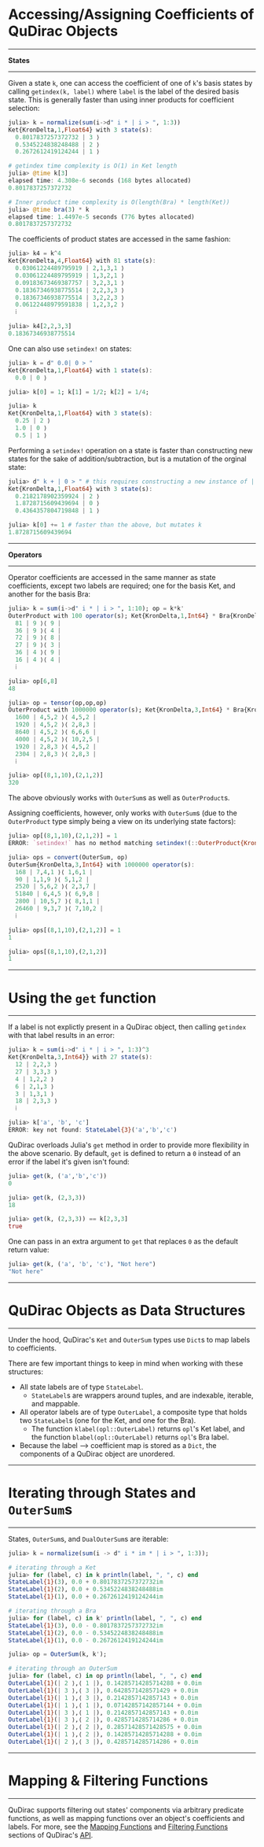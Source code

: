 #  Accessing/Assigning Coefficients of QuDirac Objects
---

**States**

---

Given a state `k`, one can access the coefficient of one of `k`'s basis states by calling `getindex(k, label)` where `label` is the label of the desired basis state. 
This is generally faster than using inner products for coefficient selection:

```julia
julia> k = normalize(sum(i->d" i * | i > ", 1:3))
Ket{KronDelta,1,Float64} with 3 state(s):
  0.8017837257372732 | 3 ⟩
  0.5345224838248488 | 2 ⟩
  0.2672612419124244 | 1 ⟩

# getindex time complexity is O(1) in Ket length
julia> @time k[3]
elapsed time: 4.308e-6 seconds (168 bytes allocated)
0.8017837257372732

# Inner product time complexity is O(length(Bra) * length(Ket))
julia> @time bra(3) * k
elapsed time: 1.4497e-5 seconds (776 bytes allocated)
0.8017837257372732
```

The coefficients of product states are accessed in the same fashion:

```julia
julia> k4 = k^4
Ket{KronDelta,4,Float64} with 81 state(s):
  0.03061224489795919 | 2,1,3,1 ⟩
  0.03061224489795919 | 1,3,2,1 ⟩
  0.09183673469387757 | 3,2,3,1 ⟩
  0.18367346938775514 | 2,2,3,3 ⟩
  0.18367346938775514 | 3,2,2,3 ⟩
  0.06122448979591838 | 1,2,3,2 ⟩
  ⁞

julia> k4[2,2,3,3]
0.18367346938775514
```

One can also use `setindex!` on states: 

```julia
julia> k = d" 0.0| 0 > "
Ket{KronDelta,1,Float64} with 1 state(s):
  0.0 | 0 ⟩

julia> k[0] = 1; k[1] = 1/2; k[2] = 1/4; 

julia> k
Ket{KronDelta,1,Float64} with 3 state(s):
  0.25 | 2 ⟩
  1.0 | 0 ⟩
  0.5 | 1 ⟩
```

Performing a `setindex!` operation on a state is faster than constructing new states 
for the sake of addition/subtraction, but is a mutation of the orginal state:

```julia
julia> d" k + | 0 > " # this requires constructing a new instance of | 0 ⟩
Ket{KronDelta,1,Float64} with 3 state(s):
  0.2182178902359924 | 2 ⟩
  1.8728715609439694 | 0 ⟩
  0.4364357804719848 | 1 ⟩

julia> k[0] += 1 # faster than the above, but mutates k
1.8728715609439694
```

---
**Operators**

---

Operator coefficients are accessed in the same manner as state coefficients, 
except two labels are required; one for the basis Ket, and another for the basis Bra:

```julia
julia> k = sum(i->d" i * | i > ", 1:10); op = k*k'
OuterProduct with 100 operator(s); Ket{KronDelta,1,Int64} * Bra{KronDelta,1,Int64}:
  81 | 9 ⟩⟨ 9 |
  36 | 9 ⟩⟨ 4 |
  72 | 9 ⟩⟨ 8 |
  27 | 9 ⟩⟨ 3 |
  36 | 4 ⟩⟨ 9 |
  16 | 4 ⟩⟨ 4 |
  ⁞

julia> op[6,8]
48

julia> op = tensor(op,op,op)
OuterProduct with 1000000 operator(s); Ket{KronDelta,3,Int64} * Bra{KronDelta,3,Int64}:
  1600 | 4,5,2 ⟩⟨ 4,5,2 |
  1920 | 4,5,2 ⟩⟨ 2,8,3 |
  8640 | 4,5,2 ⟩⟨ 6,6,6 |
  4000 | 4,5,2 ⟩⟨ 10,2,5 |
  1920 | 2,8,3 ⟩⟨ 4,5,2 |
  2304 | 2,8,3 ⟩⟨ 2,8,3 |
  ⁞

julia> op[(8,1,10),(2,1,2)]
320
```

The above obviously works with `OuterSum`s as well as `OuterProduct`s.

Assigning coefficients, however, only works with `OuterSum`s (due to the 
`OuterProduct` type simply being a view on its underlying state factors):

```julia
julia> op[(8,1,10),(2,1,2)] = 1
ERROR: `setindex!` has no method matching setindex!(::OuterProduct{KronDelta,3,Int64,Ket{KronDelta,3,Int64},Bra{KronDelta,3,Int64}}, ::Int64, ::(Int64,Int64,Int64), ::(Int64,Int64,Int64))

julia> ops = convert(OuterSum, op)
OuterSum{KronDelta,3,Int64} with 1000000 operator(s):
  168 | 7,4,1 ⟩⟨ 1,6,1 |
  90 | 1,1,9 ⟩⟨ 5,1,2 |
  2520 | 5,6,2 ⟩⟨ 2,3,7 |
  51840 | 6,4,5 ⟩⟨ 6,9,8 |
  2800 | 10,5,7 ⟩⟨ 8,1,1 |
  26460 | 9,3,7 ⟩⟨ 7,10,2 |
  ⁞

julia> ops[(8,1,10),(2,1,2)] = 1
1

julia> ops[(8,1,10),(2,1,2)]
1
```

---
#  Using the `get` function
---

If a label is not explictly present in a QuDirac object, then calling `getindex` with that label results in an error: 

```julia
julia> k = sum(i->d" i * | i > ", 1:3)^3
Ket{KronDelta,3,Int64}} with 27 state(s):
  12 | 2,2,3 ⟩
  27 | 3,3,3 ⟩
  4 | 1,2,2 ⟩
  6 | 2,1,3 ⟩
  3 | 1,3,1 ⟩
  18 | 2,3,3 ⟩
  ⁞

julia> k['a', 'b', 'c']
ERROR: key not found: StateLabel{3}('a','b','c')
```

QuDirac overloads Julia's `get` method in order to provide more flexibility in the above scenario. By default, `get` is defined to return a `0` instead of an error if the label it's given isn't found:

```julia
julia> get(k, ('a','b','c'))
0

julia> get(k, (2,3,3))
18

julia> get(k, (2,3,3)) == k[2,3,3]
true
```

One can pass in an extra argument to `get` that replaces `0` as the default return value: 

```julia
julia> get(k, ('a', 'b', 'c'), "Not here")
"Not here"
```
---
# QuDirac Objects as Data Structures
---

Under the hood, QuDirac's `Ket` and `OuterSum` types use `Dict`s to map labels to coefficients.

There are few important things to keep in mind when working with these structures:

- All state labels are of type `StateLabel`. 
    - `StateLabel`s are wrappers around tuples, and are indexable, iterable, and mappable. 
- All operator labels are of type `OuterLabel`, a composite type that holds two `StateLabel`s (one for the Ket, and one for the Bra). 
    - The function `klabel(opl::OuterLabel)` returns `opl`'s Ket label, and the function `blabel(opl::OuterLabel)` returns `opl`'s Bra label.
- Because the label --> coefficient map is stored as a `Dict`, the components of a QuDirac object are unordered.


---
# Iterating through States and `OuterSum`s
---

States, `OuterSum`s, and `DualOuterSum`s are iterable:

```julia
julia> k = normalize(sum(i -> d" i * im * | i > ", 1:3));

# iterating through a Ket
julia> for (label, c) in k println(label, ", ", c) end
StateLabel{1}(3), 0.0 + 0.8017837257372732im
StateLabel{1}(2), 0.0 + 0.5345224838248488im
StateLabel{1}(1), 0.0 + 0.2672612419124244im

# iterating through a Bra
julia> for (label, c) in k' println(label, ", ", c) end
StateLabel{1}(3), 0.0 - 0.8017837257372732im
StateLabel{1}(2), 0.0 - 0.5345224838248488im
StateLabel{1}(1), 0.0 - 0.2672612419124244im

julia> op = OuterSum(k, k');

# iterating through an OuterSum
julia> for (label, c) in op println(label, ", ", c) end
OuterLabel{1}(| 2 ⟩,⟨ 1 |), 0.14285714285714288 + 0.0im
OuterLabel{1}(| 3 ⟩,⟨ 3 |), 0.6428571428571429 + 0.0im
OuterLabel{1}(| 1 ⟩,⟨ 3 |), 0.2142857142857143 + 0.0im
OuterLabel{1}(| 1 ⟩,⟨ 1 |), 0.07142857142857144 + 0.0im
OuterLabel{1}(| 3 ⟩,⟨ 1 |), 0.2142857142857143 + 0.0im
OuterLabel{1}(| 3 ⟩,⟨ 2 |), 0.4285714285714286 + 0.0im
OuterLabel{1}(| 2 ⟩,⟨ 2 |), 0.28571428571428575 + 0.0im
OuterLabel{1}(| 1 ⟩,⟨ 2 |), 0.14285714285714288 + 0.0im
OuterLabel{1}(| 2 ⟩,⟨ 3 |), 0.4285714285714286 + 0.0im
```

---
#  Mapping & Filtering Functions
---

QuDirac supports filtering out states' components via arbitrary predicate functions, as well as mapping functions
over an object's coefficients and labels. For more, see the [Mapping Functions](api/#mapping-functions) and [Filtering Functions](api/#filtering-functions) sections of QuDirac's [API](api.md).
